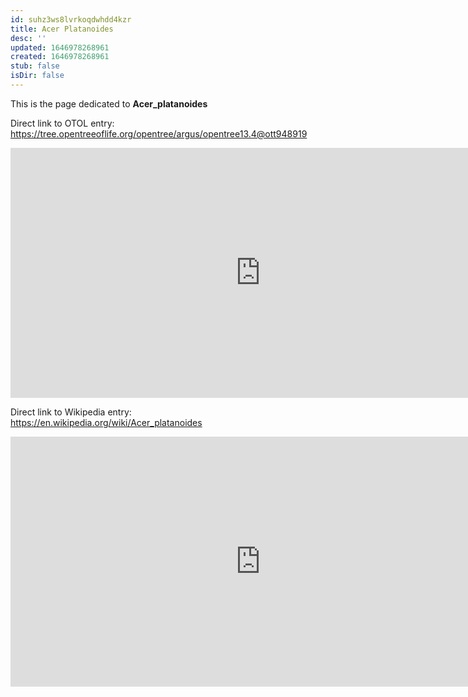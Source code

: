 ```yaml
---
id: suhz3ws8lvrkoqdwhdd4kzr
title: Acer Platanoides
desc: ''
updated: 1646978268961
created: 1646978268961
stub: false
isDir: false
---
```

This is the page dedicated to **Acer_platanoides**


Direct link to OTOL entry: https://tree.opentreeoflife.org/opentree/argus/opentree13.4@ott948919



<html>
    <body>
    <iframe src="https://tree.opentreeoflife.org/opentree/argus/opentree13.4@ott948919"
    width="800" height="400" frameborder="0" allowfullscreen> </iframe>
    </body>
</html>
    


Direct link to Wikipedia entry: https://en.wikipedia.org/wiki/Acer_platanoides



<html>
    <body>
    <iframe src="https://en.wikipedia.org/wiki/Acer_platanoides"
    width="800" height="400" frameborder="0" allowfullscreen> </iframe>
    </body>
</html>
    
